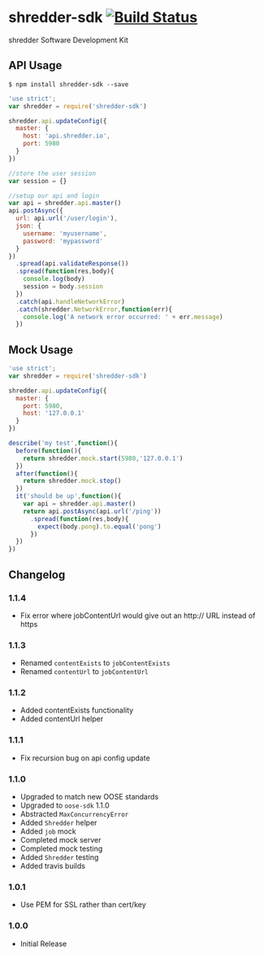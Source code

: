 shredder-sdk [![Build Status](https://travis-ci.org/eSited/shredder-sdk.svg?branch=master)](https://travis-ci.org/eSited/shredder-sdk)
========

shredder Software Development Kit

## API Usage

```
$ npm install shredder-sdk --save
```

```js
'use strict';
var shredder = require('shredder-sdk')

shredder.api.updateConfig({
  master: {
    host: 'api.shredder.io',
    port: 5980
  }
})

//store the user session
var session = {}

//setup our api and login
var api = shredder.api.master()
api.postAsync({
  url: api.url('/user/login'),
  json: {
    username: 'myusername',
    password: 'mypassword'
  }
})
  .spread(api.validateResponse())
  .spread(function(res,body){
    console.log(body)
    session = body.session
  })
  .catch(api.handleNetworkError)
  .catch(shredder.NetworkError,function(err){
    console.log('A network error occurred: ' + err.message)
  })
```

## Mock Usage

```js
'use strict';
var shredder = require('shredder-sdk')

shredder.api.updateConfig({
  master: {
    port: 5980,
    host: '127.0.0.1'
  }
})

describe('my test',function(){
  before(function(){
    return shredder.mock.start(5980,'127.0.0.1')
  })
  after(function(){
    return shredder.mock.stop()
  })
  it('should be up',function(){
    var api = shredder.api.master()
    return api.postAsync(api.url('/ping'))
      .spread(function(res,body){
        expect(body.pong).to.equal('pong')
      })
  })
})
```

## Changelog

### 1.1.4
* Fix error where jobContentUrl would give out an http:// URL instead of https

### 1.1.3
* Renamed `contentExists` to `jobContentExists`
* Renamed `contentUrl` to `jobContentUrl`

### 1.1.2
* Added contentExists functionality
* Added contentUrl helper

### 1.1.1
* Fix recursion bug on api config update

### 1.1.0
* Upgraded to match new OOSE standards
* Upgraded to `oose-sdk` 1.1.0
* Abstracted `MaxConcurrencyError`
* Added `Shredder` helper
* Added `job` mock
* Completed mock server
* Completed mock testing
* Added `Shredder` testing
* Added travis builds

### 1.0.1
* Use PEM for SSL rather than cert/key

### 1.0.0
* Initial Release
